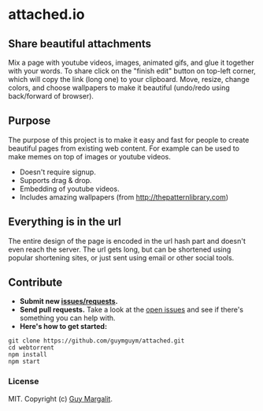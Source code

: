 # attached.io

## Share beautiful attachments

Mix a page with youtube videos, images, animated gifs, and glue it together with your words.
To share click on the "finish edit" button on top-left corner, which will copy the link (long one) to your clipboard.
Move, resize, change colors, and choose wallpapers to make it beautiful (undo/redo using back/forward of browser).

## Purpose

The purpose of this project is to make it easy and fast for people to create beautiful pages from existing web content.
For example can be used to make memes on top of images or youtube videos.
- Doesn't require signup.
- Supports drag & drop.
- Embedding of youtube videos.
- Includes amazing wallpapers (from http://thepatternlibrary.com)


## Everything is in the url

The entire design of the page is encoded in the url hash part and doesn't even reach the server.
The url gets long, but can be shortened using popular shortening sites, or just sent using email or other social tools.

## Contribute

- **Submit new [issues/requests](https://github.com/guymguym/attached/issues?state=open).**
- **Send pull requests.** Take a look at the [open issues](https://github.com/guymguym/attached/issues?state=open) and see if there's something you can help with.
- **Here's how to get started:**

```
git clone https://github.com/guymguym/attached.git
cd webtorrent
npm install
npm start
```

### License

MIT. Copyright (c) [Guy Margalit](http://github.com/guymguym).
